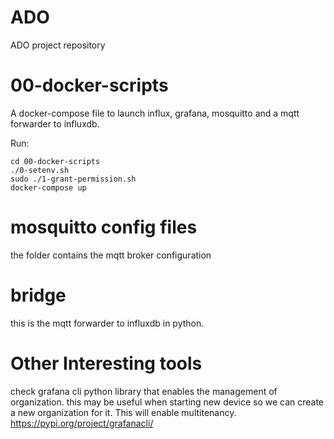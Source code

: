 # ADO
ADO project repository

# 00-docker-scripts
A docker-compose file to launch influx, grafana, mosquitto and a mqtt forwarder to influxdb.

Run:
```
cd 00-docker-scripts
./0-setenv.sh
sudo ./1-grant-permission.sh
docker-compose up
```

# mosquitto config files
the folder contains the mqtt broker configuration

# bridge
this is the mqtt forwarder to influxdb in python.

# Other Interesting tools

check grafana cli python library that enables the management of organization. this may be useful when starting new device so we can create a new organization for it. This will enable multitenancy. 
https://pypi.org/project/grafanacli/
